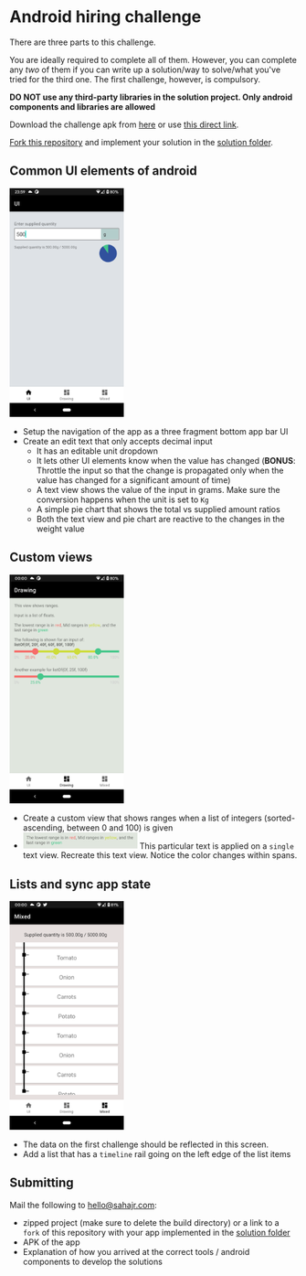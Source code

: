 # Android hiring challenge

There are three parts to this challenge.

You are ideally required to complete all of them. However, you can complete any *two* of them if you can write up a solution/way to solve/what you've tried for the third one. The first challenge, however, is compulsory.

**DO NOT use any third-party libraries in the solution project. Only android components and libraries are allowed**

Download the challenge apk from [here](https://github.com/SahajR/android-hiring-challenge/releases/tag/v1.0.0) or use [this direct link](https://github.com/SahajR/android-hiring-challenge/releases/download/v1.0.0/challenge_v1.apk). 

[Fork this repository](https://github.com/SahajR/android-hiring-challenge/fork) and implement your solution in the [solution folder](/solution).

## Common UI elements of android
<img src="/assets/ui_elements.png" width=200 />

- Setup the navigation of the app as a three fragment bottom app bar UI
- Create an edit text that only accepts decimal input
  * It has an editable unit dropdown
  * It lets other UI elements know when the value has changed (**BONUS**: Throttle the input so that the change is propagated only when the value has changed for a significant amount of time)
  * A text view shows the value of the input in grams. Make sure the conversion happens when the unit is set to `Kg`
  * A simple pie chart that shows the total vs supplied amount ratios
  * Both the text view and pie chart are reactive to the changes in the weight value

## Custom views
<img src="/assets/custom_views.png" width=200 />

- Create a custom view that shows ranges when a list of integers (sorted-ascending, between 0 and 100) is given
- <img src="/assets/text.png" width=200 /> This particular text is applied on a `single` text view. Recreate this text view. Notice the color changes within spans.

## Lists and sync app state
<img src="/assets/list_and_sync.png" width=200 />

- The data on the first challenge should be reflected in this screen.
- Add a list that has a `timeline` rail going on the left edge of the list items

## Submitting

Mail the following to [hello@sahajr.com](mailto:hello@sahajr.com?subject=[Hiring%20Challenge]%20Your%20name):
- zipped project (make sure to delete the build directory) or a link to a `fork` of this repository with your app implemented in the [solution folder](/solution)
- APK of the app
- Explanation of how you arrived at the correct tools / android components to develop the solutions
